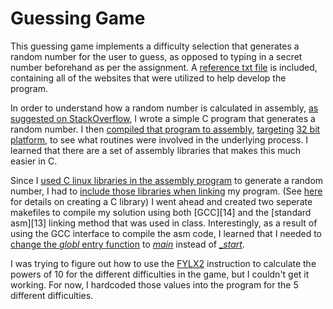 # Guessing Game
This guessing game implements a difficulty selection that generates a random number for the user to guess, as opposed to typing in a secret number beforehand as per the assignment. A [reference txt file][1] is included, containing all of the websites that were utilized to help develop the program.

In order to understand how a random number is calculated in assembly, [as suggested on StackOverflow][2], I wrote a simple C program that generates a random number. I then [compiled that program to assembly][3], [targeting][5] [32 bit platform][4], to see what routines were involved in the underlying process. I learned that there are a set of assembly libraries that makes this much easier in C.

Since I [used C linux libraries in the assembly program][7] to generate a random number, I had to [include those libraries when linking][6] my program. (See [here][8] for details on creating a C library) I went ahead and created two seperate makefiles to compile my solution using both [GCC][14] and the [standard asm][13] linking method that was used in class. Interestingly, as a result of using the GCC interface to compile the asm code, I learned that I needed to [change the *globl* entry function][11] to [*main*][10] instead of [*_start*][9].

I was trying to figure out how to use the [FYLX2][1] instruction to calculate the powers of 10 for the different difficulties in the game, but I couldn't get it working. For now, I hardcoded those values into the program for the 5 different difficulties.

[1]: https://github.com/cjsimon/CSUS/blob/master/CSC35/lab4/guess/references.txt
[2]: http://stackoverflow.com/questions/8226540/use-int-randvoid-in-assembly
[3]: http://stackoverflow.com/questions/7190050/how-do-i-compile-the-asm-generated-by-gcc
[4]: http://stackoverflow.com/questions/6268745/invalid-instruction-suffix-for-push-when-assembling-with-gas
[5]: http://stackoverflow.com/questions/12249842/creating-and-calling-function-in-x86-assembly-att-syntax
[6]: http://stackoverflow.com/questions/3577922/how-to-link-a-gas-assembly-program-that-uses-the-c-standard-library-with-ld-with
[7]: http://stackoverflow.com/questions/18091463/why-does-an-assembly-program-only-work-when-linked-with-crt1-o-crti-o-and-crtn-o
[8]: http://wiki.osdev.org/Creating_a_C_Library#crtbegin.o.2C_crtend.o.2C_crti.o.2C_and_crtn.o
[9]: http://stackoverflow.com/questions/17898989/what-is-global-start-in-assembly-language
[10]: http://stackoverflow.com/questions/17882936/global-main-in-assembly
[11]: https://bytes.com/topic/c/answers/798972-how-change-entry-point-main-c-langauge
